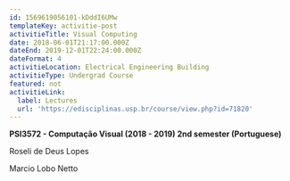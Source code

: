 ```yaml
---
id: 1569619056101-kDddI6UMw
templateKey: activitie-post
activitieTitle: Visual Computing
date: 2018-06-01T21:17:00.000Z
dateEnd: 2019-12-01T22:24:00.000Z
dateFormat: 4
activitieLocation: Electrical Engineering Building
activitieType: Undergrad Course
featured: not
activitieLink:
  label: Lectures
  url: 'https://edisciplinas.usp.br/course/view.php?id=71820'
---
```

**PSI3572 - Computação Visual (2018 - 2019) 2nd semester  (Portuguese)** 

Roseli de Deus Lopes

Marcio Lobo Netto

